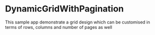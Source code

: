 # DynamicGridWithPagination
This sample app demonstrate a grid design which can be customised in terms of rows, columns and number of pages as well
